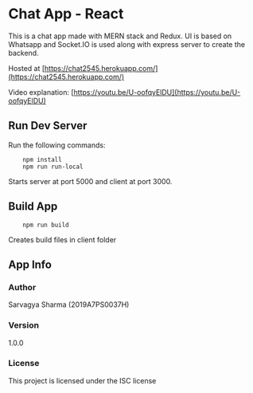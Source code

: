 # Chat App - React

This is a chat app made with MERN stack and Redux. UI is based on Whatsapp and Socket.IO is used along with express server to create the backend.

Hosted at [https://chat2545.herokuapp.com/](https://chat2545.herokuapp.com/)

Video explanation: [https://youtu.be/U-oofqyElDU](https://youtu.be/U-oofqyElDU)

## Run Dev Server

Run the following commands:

```
    npm install
    npm run run-local
```

Starts server at port 5000 and client at port 3000.

## Build App

```
    npm run build
```

Creates build files in client folder

## App Info

### Author

Sarvagya Sharma (2019A7PS0037H)

### Version

1.0.0

### License

This project is licensed under the ISC license